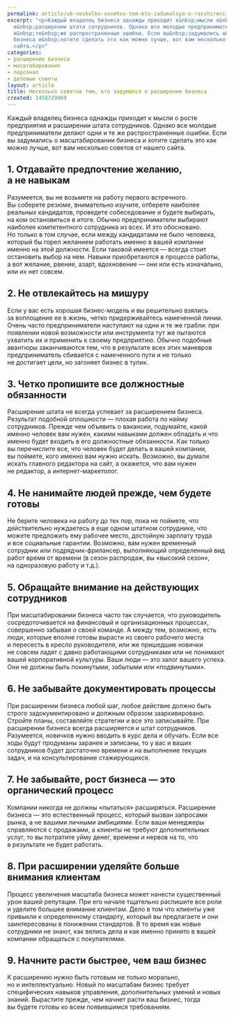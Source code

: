 ```yaml
---
permalink: article/u6-neskolko-sovetov-tem-kto-zadumalsya-o-rasshirenii-biznesa
excerpt: "<p>Каждый владелец бизнеса однажды приходит к&nbsp;мысли о&nbsp;росте предприятия
  и&nbsp;расширении штата сотрудников. Однако все молодые предприниматели делают одни
  и&nbsp;те&nbsp;же распространенные ошибки. Если вы&nbsp;задумались о&nbsp;масштабировании
  бизнеса и&nbsp;хотите сделать это как можно лучше, вот вам несколько советов от&nbsp;нашего
  сайта.</p>"
categories:
- расширение бизнеса
- масштабирование
- персонал
- деловые советы
layout: article
title: Несколько советов тем, кто задумался о расширении бизнеса
created: 1458729969
---
```

<p>Каждый владелец бизнеса однажды приходит к&nbsp;мысли о&nbsp;росте предприятия и&nbsp;расширении штата сотрудников. Однако все молодые предприниматели делают одни и&nbsp;те&nbsp;же распространенные ошибки. Если вы&nbsp;задумались о&nbsp;масштабировании бизнеса и&nbsp;хотите сделать это как можно лучше, вот вам несколько советов от&nbsp;нашего сайта.</p>
<h2>1. Отдавайте предпочтение желанию, а&nbsp;не&nbsp;навыкам</h2>
<p>Разумеется, вы&nbsp;не&nbsp;возьмете на&nbsp;работу первого встречного. Вы&nbsp;соберете резюме, внимательно изучите, отберете наиболее реальных кандидатов, проведете собеседование и&nbsp;будете выбирать, на&nbsp;ком остановиться в&nbsp;итоге. Обычно предприниматели выбирают наиболее компетентного сотрудника из&nbsp;всех. И&nbsp;это обосновано. Но&nbsp;только в&nbsp;том случае, если между кандидатами не&nbsp;было человека, который&nbsp;бы горел желанием работать именно в&nbsp;вашей компании именно на&nbsp;этой должности. Если таковой имеется&nbsp;— всегда стоит остановить выбор на&nbsp;нем. Навыки приобретаются в&nbsp;процессе работы, а&nbsp;вот желание, рвение, азарт, вдохновение&nbsp;— они или есть изначально, или их&nbsp;нет совсем.</p>
<h2>2. Не&nbsp;отвлекайтесь на&nbsp;мишуру</h2>
<p>Если у&nbsp;вас есть хорошая бизнес-модель и&nbsp;вы&nbsp;решительно взялись за&nbsp;воплощение ее&nbsp;в&nbsp;жизнь, четко придерживайтесь намеченной линии. Очень часто предприниматели наступают на&nbsp;одни и&nbsp;те&nbsp;же грабли: при появлении новой возможности или инструмента тут&nbsp;же пытаются ухватить их&nbsp;и&nbsp;применить к&nbsp;своему предприятию. Обычно подобные авантюры заканчиваются тем, что в&nbsp;результате всех этих маневров предприниматель сбивается с&nbsp;намеченного пути и&nbsp;не&nbsp;только не&nbsp;достигает цели, но&nbsp;загоняет бизнес в&nbsp;тупик.</p>
<h2>3. Четко пропишите все должностные обязанности</h2>
<p>Расширение штата не&nbsp;всегда успевает за&nbsp;расширением бизнеса. Результат подобной оплошности&nbsp;— плохая работа по&nbsp;найму сотрудников. Прежде чем объявить о&nbsp;вакансии, подумайте, какой именно человек вам нужен, какими навыками должен обладать и&nbsp;что именно будет входить в&nbsp;его должностные обязанности. Как только вы&nbsp;перечислите все, что человек будет делать в&nbsp;вашей компании, вы&nbsp;поймете, кого именно вам нужно искать. Возможно, вы&nbsp;думали искать главного редактора на&nbsp;сайт, а&nbsp;окажется, что вам нужен не&nbsp;редактор, а&nbsp;интернет-маркетолог.</p>
<h2>4. Не&nbsp;нанимайте людей прежде, чем будете готовы</h2>
<p>Не&nbsp;берите человека на&nbsp;работу до&nbsp;тех пор, пока не&nbsp;поймете, что действительно нуждаетесь в&nbsp;еще одном штатном сотруднике, что можете предложить ему рабочее место, достойную зарплату труда и&nbsp;все социальные гарантии. Возможно, вам нужен временный сотрудник или подрядчик-фрилансер, выполняющий определенный вид работ время от&nbsp;времени (в&nbsp;сезон распродаж, вы&nbsp;«высокий сезон», на&nbsp;одноразовую работу и&nbsp;т.д.). </p>
<h2>5. Обращайте внимание на&nbsp;действующих сотрудников</h2>
<p>При масштабировании бизнеса часто так случается, что руководитель сосредоточивается на&nbsp;финансовый и&nbsp;организационных процессах, совершенно забывая о&nbsp;своей команде. А&nbsp;между тем, возможно, есть люди, которые вполне готовы вырасти из&nbsp;своего рабочего места и&nbsp;пересесть в&nbsp;кресло руководителя, или&nbsp;же пришедшие новички не&nbsp;совсем ладят с&nbsp;давно работающими сотрудниками или не&nbsp;понимают вашей корпоративной культуры. Ваши люди&nbsp;— это залог вашего успеха. Они не&nbsp;должны быть покинутыми, забытыми или «подвинутыми».</p>
<h2>6. Не&nbsp;забывайте документировать процессы</h2>
<p>При расширении бизнеса любой шаг, любое действие должно быть строго задокументировано и&nbsp;должным образом заархивировано. Стройте планы, составляйте стратегии и&nbsp;все это записывайте. При расширении бизнеса всегда расширяется и&nbsp;штат сотрудников. Разумеется, новичков нужно вводить в&nbsp;курс дела и&nbsp;обучать. Если все ходы будут продуманы заранее и&nbsp;записаны, то&nbsp;у&nbsp;вас и&nbsp;ваших сотрудников будет достаточно времени и&nbsp;на&nbsp;выполнение текущих задач, и&nbsp;на&nbsp;консультирование стажирующихся.</p>
<h2>7. Не&nbsp;забывайте, рост бизнеса&nbsp;— это органический процесс</h2>
<p>Компании никогда не&nbsp;должны «пытаться» расширяться. Расширение бизнеса&nbsp;— это естественный процесс, который вызван запросами рынка, а&nbsp;не&nbsp;вашими личными амбициями. Если ваши менеджеры справляются с&nbsp;продажами, а&nbsp;клиенты не&nbsp;требуют дополнительных услуг, то&nbsp;вы&nbsp;потратите уйму денег, времени и&nbsp;нервов на&nbsp;то, что в&nbsp;результате не&nbsp;будет работать. </p>
<h2>8. При расширении уделяйте больше внимания клиентам</h2>
<p>Процесс увеличения масштаба бизнеса может нанести существенный урон вашей репутации. При его начале тщательно распишите все роли и&nbsp;уделите большее внимание клиентам. Дело в&nbsp;том что клиенты уже привыкли к&nbsp;определенному стандарту, который вы&nbsp;предлагаете и&nbsp;они заинтересованы в&nbsp;понижении стандартов. В&nbsp;то&nbsp;время как новые сотрудники не&nbsp;знают, как велись дела и&nbsp;как именно принято в&nbsp;вашей компании обращаться с&nbsp;покупателями.</p>
<h2>9. Начните расти быстрее, чем ваш бизнес</h2>
<p>К&nbsp;расширению нужно быть готовым не&nbsp;только морально, но&nbsp;и&nbsp;интеллектуально. Новый по&nbsp;масштабам бизнес требует специфических навыков управления, дополнительных умений и&nbsp;новых знаний. Вырастите прежде, чем начнет расти ваш бизнес, тогда вы&nbsp;будете готовы ко&nbsp;всем появившимся требованиям.</p>
